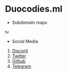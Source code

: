 # Duocodies.ml
* Subdomain
 maps
 
 tv

* Social Media
1. [Discord](https://discord.gg/qHJgQbTDA5)
2. [Twitter](https://twitter.com/duocodies)
3. [Github](https://github.com/Duocodies)
4. [Telegram](https://t.me/joinchat/Ewujyx8hHVo4ZTZl)
